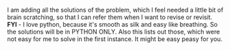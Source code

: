 I am adding all the solutions of the problem, which I feel needed a little bit of brain scratching, so that I can refer them when I want to revise or revisit.</br>
<b>FYI</b> - I love python, because it's smooth as silk and easy like breathing. So the solutions will be in PYTHON ONLY. 
      Also this lists out those, which were not easy for me to solve in the first instance. It might be easy peasy for you.
